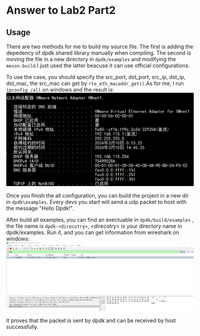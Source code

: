 # Answer to Lab2 Part2 

## Usage
There are two methods for me to build my source file. The first is adding the depedency of dpdk shared library manually when compiling. The second is moving the file in a new directory in `dpdk/examples` and modifying the `meson.build`.I just used the latter beacuse it can use official configurations.

To use the case, you should specify the src_port, dst_port, src_ip, dst_ip, dst_mac, the src_mac can get by `rte_eth_macaddr_get()`.As for me, I run `ipconfig /all` on windows and the result is:  
![ip](./winip.png)

Once you finish the all configuration, you can build the project in a new dir in `dpdk\examples`. Every devs you start will send a udp packet to host with the message "Hello Dpdk!".  

After build all examples, you can find an exectuable in `dpdk/build/examples` , the file name is `dpdk-<direcotry>`, \<direcotry\> is your directory name in dpdk/examples. Run it, and you can get information from wireshark on windows:  
![wireshark](./wireshark.png)

It proves that the packet is sent by dpdk and can be received by host successfully.